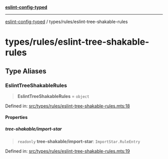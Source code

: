 [**eslint-config-typed**](../../README.md)

***

[eslint-config-typed](../../README.md) / types/rules/eslint-tree-shakable-rules

# types/rules/eslint-tree-shakable-rules

## Type Aliases

### EslintTreeShakableRules

> **EslintTreeShakableRules** = `object`

Defined in: [src/types/rules/eslint-tree-shakable-rules.mts:18](https://github.com/noshiro-pf/eslint-config-typed/blob/main/src/types/rules/eslint-tree-shakable-rules.mts#L18)

#### Properties

##### tree-shakable/import-star

> `readonly` **tree-shakable/import-star**: `ImportStar.RuleEntry`

Defined in: [src/types/rules/eslint-tree-shakable-rules.mts:19](https://github.com/noshiro-pf/eslint-config-typed/blob/main/src/types/rules/eslint-tree-shakable-rules.mts#L19)
